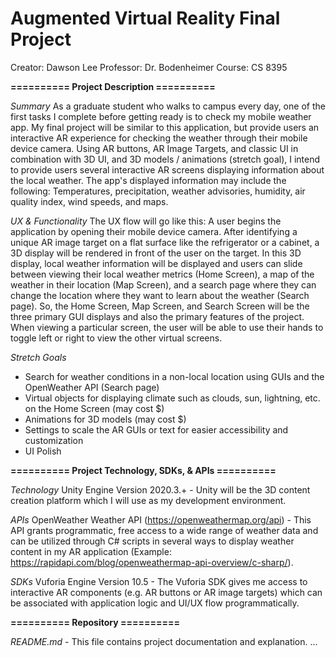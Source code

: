 # Augmented Virtual Reality Final Project

Creator: Dawson Lee
Professor: Dr. Bodenheimer
Course: CS 8395

**========== Project Description ==========**

*Summary*
As a graduate student who walks to campus every day, one of the first tasks I complete before getting ready is to check my mobile weather app. My final project will be similar to this application, but provide users an interactive AR experience for checking the weather through their mobile device camera. Using AR buttons, AR Image Targets, and classic UI in combination with 3D UI, and 3D models / animations (stretch goal), I intend to provide users several interactive AR screens displaying information about the local weather. The app's displayed information may include the following: Temperatures, precipitation, weather advisories, humidity, air quality index, wind speeds, and maps.

*UX & Functionality*
The UX flow will go like this: A user begins the application by opening their mobile device camera. After identifying a unique AR image target on a flat surface like the refrigerator or a cabinet, a 3D display will be rendered in front of the user on the target. In this 3D display, local weather information will be displayed and users can slide between viewing their local weather metrics (Home Screen), a map of the weather in their location (Map Screen), and a search page where they can change the location where they want to learn about the weather (Search page). So, the Home Screen, Map Screen, and Search Screen will be the three primary GUI displays and also the primary features of the project. When viewing a particular screen, the user will be able to use their hands to toggle left or right to view the other virtual screens.

*Stretch Goals*
- Search for weather conditions in a non-local location using GUIs and the OpenWeather API (Search page)
- Virtual objects for displaying climate such as clouds, sun, lightning, etc. on the Home Screen (may cost $)
- Animations for 3D models (may cost $)
- Settings to scale the AR GUIs or text for easier accessibility and customization
- UI Polish

**========== Project Technology, SDKs, & APIs ==========**

*Technology*
Unity Engine Version 2020.3.+ - Unity will be the 3D content creation platform which I will use as my development environment.

*APIs*
OpenWeather Weather API (https://openweathermap.org/api) - This API grants programmatic, free access to a wide range of weather data and can be utilized through C# scripts in several ways to display weather content in my AR application (Example: https://rapidapi.com/blog/openweathermap-api-overview/c-sharp/).

*SDKs*
Vuforia Engine Version 10.5 - The Vuforia SDK gives me access to interactive AR components (e.g. AR buttons or AR image targets) which can be associated with application logic and UI/UX flow programmatically.

**========== Repository ==========**

*README.md* - This file contains project documentation and explanation.
...
